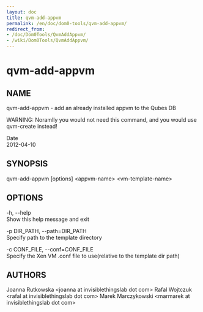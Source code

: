 ```yaml
---
layout: doc
title: qvm-add-appvm
permalink: /en/doc/dom0-tools/qvm-add-appvm/
redirect_from:
- /doc/Dom0Tools/QvmAddAppvm/
- /wiki/Dom0Tools/QvmAddAppvm/
---
```


qvm-add-appvm
=============

NAME
----

qvm-add-appvm - add an already installed appvm to the Qubes DB

WARNING: Noramlly you would not need this command, and you would use qvm-create instead!

Date  
2012-04-10

SYNOPSIS
--------

qvm-add-appvm [options] \<appvm-name\> \<vm-template-name\>

OPTIONS
-------

-h, --help  
Show this help message and exit

-p DIR\_PATH, --path=DIR\_PATH  
Specify path to the template directory

-c CONF\_FILE, --conf=CONF\_FILE  
Specify the Xen VM .conf file to use(relative to the template dir path)

AUTHORS
-------

Joanna Rutkowska \<joanna at invisiblethingslab dot com\>
Rafal Wojtczuk \<rafal at invisiblethingslab dot com\>
Marek Marczykowski \<marmarek at invisiblethingslab dot com\>
